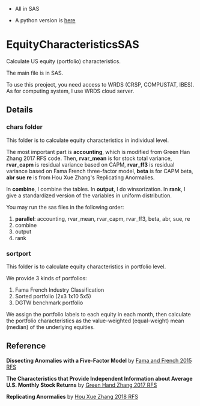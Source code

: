 - All in SAS

- A python version is [here](https://feng-cityuhk.github.io/EquityCharacteristics/)

# EquityCharacteristicsSAS

Calculate US equity (portfolio) characteristics.

The main file is in SAS. 

To use this preoject, you need access to WRDS (CRSP, COMPUSTAT, IBES). As for computing system, I use WRDS cloud server.

## Details

### chars folder

This folder is to calculate equity characteristics in individual level.

The most important part is **accounting**, which is modified from Green Han Zhang 2017 RFS code. Then, **rvar_mean** is for stock total variance, **rvar_capm** is residual variance based on CAPM, **rvar_ff3** is residual variance based on Fama French three-factor model, **beta** is for CAPM beta, **abr sue re** is from Hou Xue Zhang's Replicating Anormalies.

In **combine**, I combine the tables. In **output**, I do winsorization. In **rank**, I give a standardized version of the variables in uniform distribution.

You may run the sas files in the following order:

1. **parallel**: accounting, rvar_mean, rvar_capm, rvar_ff3, beta, abr, sue, re
2. combine
3. output
4. rank

### sortport

This folder is to calculate equity characteristics in portfolio level.

We provide 3 kinds of portfolios:

1. Fama French Industry Classification
2. Sorted portfolio (2x3 1x10 5x5)
3. DGTW benchmark portfolio

We assign the portfolio labels to each equity in each month, then calculate the portfolio characteristics as the value-weighted (equal-weight) mean (median) of the underlying equities.

## Reference

**Dissecting Anomalies with a Five-Factor Model** by [Fama and French 2015 RFS](https://doi.org/10.1093/rfs/hhv043)

**The Characteristics that Provide Independent Information about Average U.S. Monthly Stock Returns** by [Green Hand Zhang 2017 RFS](https://doi.org/10.1093/rfs/hhx019)

**Replicating Anormalies** by [Hou Xue Zhang 2018 RFS](https://doi.org/10.1093/rfs/hhy131)